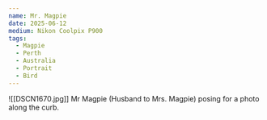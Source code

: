 ```yaml
---
name: Mr. Magpie
date: 2025-06-12
medium: Nikon Coolpix P900
tags:
  - Magpie
  - Perth
  - Australia
  - Portrait
  - Bird
---
```


![[DSCN1670.jpg]]
Mr Magpie (Husband to Mrs. Magpie) posing for a photo along the curb. 